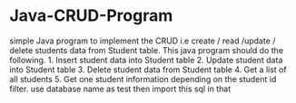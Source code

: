 # Java-CRUD-Program
 simple Java program to implement the CRUD i.e create / read /update / delete students data from Student table. This java program should do the following. 1. Insert student data into Student table 2. Update student data into Student table 3. Delete student data from Student table 4. Get a list of all students 5. Get one student information depending on the student id filter.
use database name as test then import this sql in that
